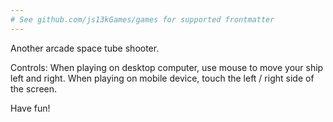 ```yaml
---
# See github.com/js13kGames/games for supported frontmatter
---
```

Another arcade space tube shooter.

Controls: When playing on desktop computer, use mouse to move your ship left and right. When playing on mobile device, touch the left / right side of the screen.

Have fun!